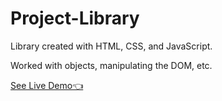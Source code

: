 # Project-Library

Library created with HTML, CSS, and JavaScript.

Worked with objects, manipulating the DOM, etc.

[See Live Demo👈](https://latumat.github.io/Project-Library/)
